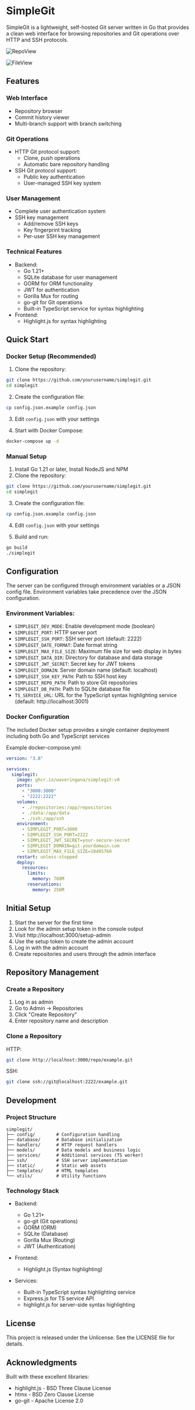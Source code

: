 # SimpleGit

SimpleGit is a lightweight, self-hosted Git server written in Go that provides a clean web interface for browsing repositories and Git operations over HTTP and SSH protocols.

![RepoView](readme_img/repoview.png)

![FileView](readme_img/fileview.png)

## Features

### Web Interface

- Repository browser
- Commit history viewer
- Multi-branch support with branch switching

### Git Operations

- HTTP Git protocol support:
  - Clone, push operations
  - Automatic bare repository handling
- SSH Git protocol support:
  - Public key authentication
  - User-managed SSH key system

### User Management

- Complete user authentication system
- SSH key management
  - Add/remove SSH keys
  - Key fingerprint tracking
  - Per-user SSH key management

### Technical Features

- Backend:
  - Go 1.21+
  - SQLite database for user management
  - GORM for ORM functionality
  - JWT for authentication
  - Gorilla Mux for routing
  - go-git for Git operations
  - Built-in TypeScript service for syntax highlighting
- Frontend:
  - Highlight.js for syntax highlighting

## Quick Start

### Docker Setup (Recommended)

1. Clone the repository:

```bash
git clone https://github.com/yourusername/simplegit.git
cd simplegit
```

2. Create the configuration file:

```bash
cp config.json.example config.json
```

3. Edit `config.json` with your settings

4. Start with Docker Compose:

```bash
docker-compose up -d
```

### Manual Setup

1. Install Go 1.21 or later, Install NodeJS and NPM
2. Clone the repository:

```bash
git clone https://github.com/yourusername/simplegit.git
cd simplegit
```

3. Create the configuration file:

```bash
cp config.json.example config.json
```

4. Edit `config.json` with your settings

5. Build and run:

```bash
go build
./simplegit
```

## Configuration

The server can be configured through environment variables or a JSON config file. Environment variables take precedence over the JSON configuration.

### Environment Variables:

- `SIMPLEGIT_DEV_MODE`: Enable development mode (boolean)
- `SIMPLEGIT_PORT`: HTTP server port
- `SIMPLEGIT_SSH_PORT`: SSH server port (default: 2222)
- `SIMPLEGIT_DATE_FORMAT`: Date format string
- `SIMPLEGIT_MAX_FILE_SIZE`: Maximum file size for web display in bytes
- `SIMPLEGIT_DATA_DIR`: Directory for database and data storage
- `SIMPLEGIT_JWT_SECRET`: Secret key for JWT tokens
- `SIMPLEGIT_DOMAIN`: Server domain name (default: localhost)
- `SIMPLEGIT_SSH_KEY_PATH`: Path to SSH host key
- `SIMPLEGIT_REPO_PATH`: Path to store Git repositories
- `SIMPLEGIT_DB_PATH`: Path to SQLite database file
- `TS_SERVICE_URL`: URL for the TypeScript syntax highlighting service (default: http://localhost:3001)

### Docker Configuration

The included Docker setup provides a single container deployment including both Go and TypeScript services

Example docker-compose.yml:

```yaml
version: "3.8"

services:
  simplegit:
    image: ghcr.io/waveringana/simplegit:v0
    ports:
      - "3000:3000"
      - "2222:2222"
    volumes:
      - ./repositories:/app/repositories
      - ./data:/app/data
      - ./ssh:/app/ssh
    environment:
      - SIMPLEGIT_PORT=3000
      - SIMPLEGIT_SSH_PORT=2222
      - SIMPLEGIT_JWT_SECRET=your-secure-secret
      - SIMPLEGIT_DOMAIN=git.yourdomain.com
      - SIMPLEGIT_MAX_FILE_SIZE=10485760
    restart: unless-stopped
    deploy:
      resources:
        limits:
          memory: 768M
        reservations:
          memory: 256M
```

## Initial Setup

1. Start the server for the first time
2. Look for the admin setup token in the console output
3. Visit http://localhost:3000/setup-admin
4. Use the setup token to create the admin account
5. Log in with the admin account
6. Create repositories and users through the admin interface

## Repository Management

### Create a Repository

1. Log in as admin
2. Go to Admin → Repositories
3. Click "Create Repository"
4. Enter repository name and description

### Clone a Repository

HTTP:

```bash
git clone http://localhost:3000/repo/example.git
```

SSH:

```bash
git clone ssh://git@localhost:2222/example.git
```

## Development

### Project Structure

```
simplegit/
├── config/        # Configuration handling
├── database/      # Database initialization
├── handlers/      # HTTP request handlers
├── models/        # Data models and business logic
├── services/      # Additional services (TS worker)
├── ssh/           # SSH server implementation
├── static/        # Static web assets
├── templates/     # HTML templates
└── utils/         # Utility functions
```

### Technology Stack

- Backend:

  - Go 1.21+
  - go-git (Git operations)
  - GORM (ORM)
  - SQLite (Database)
  - Gorilla Mux (Routing)
  - JWT (Authentication)

- Frontend:

  - Highlight.js (Syntax highlighting)

- Services:
  - Built-in TypeScript syntax highlighting service
  - Express.js for TS service API
  - highlight.js for server-side syntax highlighting

## License

This project is released under the Unlicense. See the LICENSE file for details.

## Acknowledgments

Built with these excellent libraries:

- highlight.js - BSD Three Clause License
- htmx - BSD Zero Clause License
- go-git - Apache License 2.0
